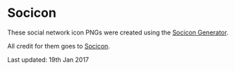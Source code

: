 # Socicon

These social network icon PNGs were created using the [Socicon Generator](http://www.socicon.com/generator.php).

All credit for them goes to [Socicon](http://www.socicon.com/).

Last updated: 19th Jan 2017
